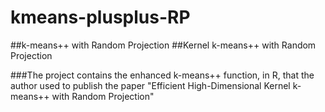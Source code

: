 # kmeans-plusplus-RP
##k-means++ with Random Projection
##Kernel k-means++ with Random Projection

###The project contains the enhanced k-means++ function, in R, that the author used to publish the paper "Efficient High-Dimensional Kernel k-means++ with Random Projection"
